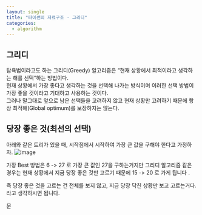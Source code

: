 ```yaml
---
layout: single
title: "파이썬의 자료구조 - 그리디"
categories:
  - algorithm
---
```



## 그리디
탐욕법이라고도 하는 그리디(Greedy) 알고리즘은 “현재 상황에서 최적이라고 생각하는 해를 선택“하는 방법이다. <br>
현재 상황에서 가장 좋다고 생각하는 것을 선택해 나가는 방식이며 이러한 선택 방법이 가장 좋을 것이라고 기대하고 사용하는 것이다. <br>
그러나 말그대로 앞으로 남은 선택들을 고려하지 않고 현재 상황만 고려하기 때문에 항상 최적해(Global optimum)를 보장하지는 않는다. <br>


## 당장 좋은 것(최선의 선택)
아래와 같은 트리가 있을 때, 시작점에서 시작하여 가장 큰 값을 구해야 한다고 가정하자.
![image](https://user-images.githubusercontent.com/81789003/204081096-a1f3c291-9735-469a-9edd-77d461c92ff3.png)


가장 Best 방법은 6 -> 27 로 가장 큰 값인 27을 구하는거지만
그리디 알고리즘 같은 경우는 현재 상황에서 지금 당장 좋은 것만 고르기 때문에 15 -> 20 로 가게 됩니다 .

즉 당장 좋은 것을 고르는 건 전체를 보지 않고, 지금 당장 닥친 상황만 보고 고르는거다. 라고 생각하시면 됩니다.

 

문
